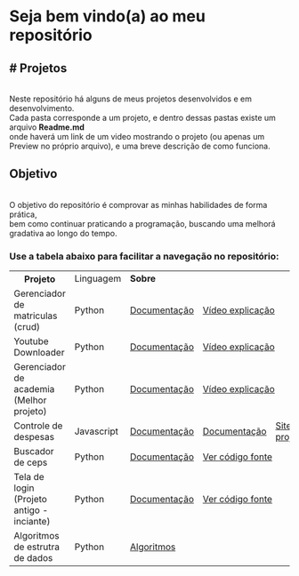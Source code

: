 <h1> Seja bem vindo(a) ao meu repositório</h1>
<h2># Projetos</h2> <br>
Neste repositório há alguns de meus projetos desenvolvidos e em desenvolvimento. <br>
Cada pasta corresponde a um projeto, e dentro dessas pastas existe um arquivo <strong>Readme.md</strong><br>
onde haverá um link de um video mostrando o projeto (ou apenas um Preview no próprio arquivo), e uma breve descrição de como funciona.

<h2>Objetivo</h2><br>
O objetivo do repositório é comprovar as minhas habilidades de forma prática, <br>
bem como continuar praticando a programação, buscando uma melhorá gradativa ao longo do tempo.
<br>

<h3>Use a tabela abaixo para facilitar a navegação no repositório:</h3>
<table>
  
  <tr>
    <th ><strong> Projeto</strong></th>
    <td>Linguagem </td>
    <td colspan=4><strong> Sobre </strong></td>
  </tr>
  <tr>
    <td> Gerenciador de matriculas (crud)</td>
    <td> Python</td>
    <td><a href='https://github.com/merino626/Projetos/tree/main/Projeto_gerenciador/gerenciador'> Documentação </a> </td>
     <td colspan='3'> <a href='https://www.youtube.com/watch?v=eRzS9EJqEt4&ab_channel=Coding4ever'>Vídeo explicação</a></td>
  </tr>
     <tr>
    <td> Youtube Downloader</td>
    <td> Python</td>
    <td><a href='https://github.com/merino626/Projetos/tree/main/youtube_downloader'> Documentação </a> </td>
     <td colspan='3'> <a href='https://www.youtube.com/watch?v=R4w5Wsy76YU&ab_channel=Coding4ever'>Vídeo explicação</a></td>
  </tr>
  <tr>
    <td> Gerenciador de academia (Melhor projeto)</td>
    <td> Python</td>
    <td><a href='https://github.com/merino626/Projetos/tree/main/academia_de_crossfit'> Documentação </a> </td>
     <td colspan='3'> <a href='https://www.youtube.com/watch?v=VRxD5TLo9aU&ab_channel=Coding4ever'>Vídeo explicação</a></td>
  </tr>
  <tr>
    <td> Controle de despesas</td>
    <td> Javascript </td>
    <td><a href='https://github.com/merino626/Projetos/tree/main/projeto_despesa'> Documentação </a> </td>
     <td colspan='2'> <a href='https://github.com/merino626/Projetos/tree/main/projeto_despesa'>Documentação</a></td>
   <td> <a href='https://merino626.github.io/projeto_despsas/'>Site do projeto</a></td>
  </tr>
    </tr>
   <tr>
    <td> Buscador de ceps</td>
    <td> Python</td>
    <td><a href='https://github.com/merino626/Projetos/blob/main/Buscador_de_ceps/README.md'> Documentação </a> </td>
     <td colspan='3'> <a href='https://github.com/merino626/Projetos/blob/main/Buscador_de_ceps/busca_cep.py'>Ver código fonte</a></td>
  </tr>
  <tr>
    <td> Tela de login (Projeto antigo - inciante)</td>
    <td> Python</td>
    <td><a href='https://github.com/merino626/Projetos/blob/main/Login_Simples/README.md'> Documentação </a> </td>
     <td colspan='3'> <a href='https://github.com/merino626/Projetos/blob/main/Login_Simples/Login_simples.py'>Ver código fonte</a></td>
  </tr>
   <tr>
    <td> Algoritmos de estrutra de dados</td>
    <td> Python</td>
     <td colspan='4'> <a href='https://github.com/merino626/Projetos/tree/main/Estrutura_de_dados'>Algoritmos</a></td>
  </tr>

</table>

